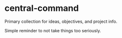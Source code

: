 # central-command
Primary collection for ideas, objectives, and project info.

Simple reminder to not take things too seriously.
